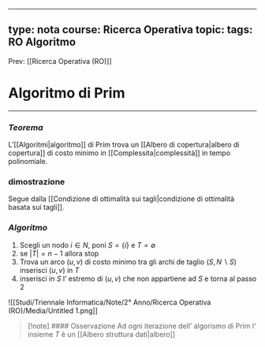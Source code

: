 
---
type: nota
course: Ricerca Operativa
topic: 
tags: RO Algoritmo
---

Prev: [[Ricerca Operativa (RO)]]

# Algoritmo di Prim
---


### *Teorema*

L’[[Algoritmi|algoritmo]] di Prim trova un [[Albero di copertura|albero di copertura]] di costo minimo in [[Complessita|complessità]] in tempo polinomiale.

### dimostrazione

Segue dalla [[Condizione di ottimalità sui tagli|condizione di ottimalità basata sui tagli]].

### *Algoritmo*

1. Scegli un nodo $i \in N$, poni $S = \{i\}$ e $T = \emptyset$
2. se $|T|= n-1$ allora stop
3. Trova un arco $(u,v)$ di costo minimo tra gli archi de taglio $(S,N \backslash S)$ inserisci $(u,v)$ in  $T$
4. inserisci in $S$ l’ estremo di $(u,v)$ che non appartiene ad $S$ e torna al passo $2$

![[Studi/Triennale Informatica/Note/2° Anno/Ricerca Operativa (RO)/Media/Untitled 1.png]]


>[!note] #### Osservazione
Ad ogni iterazione dell’ algorismo di Prim l‘ insieme  $T$ è un [[Albero struttura dati|albero]]

